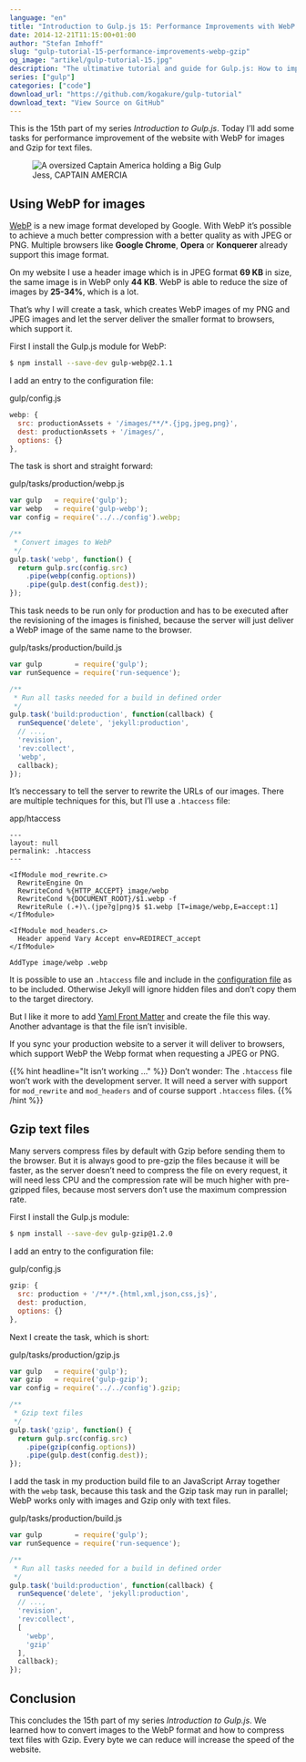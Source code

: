 ```yaml
---
language: "en"
title: "Introduction to Gulp.js 15: Performance Improvements with WebP and Gzip"
date: 2014-12-21T11:15:00+01:00
author: "Stefan Imhoff"
slug: "gulp-tutorial-15-performance-improvements-webp-gzip"
og_image: "artikel/gulp-tutorial-15.jpg"
description: "The ultimative tutorial and guide for Gulp.js: How to improve the speed and performance of your website with WebP and Gzip."
series: ["gulp"]
categories: ["code"]
download_url: "https://github.com/kogakure/gulp-tutorial"
download_text: "View Source on GitHub"
---
```


This is the 15th part of my series *Introduction to Gulp.js*. Today I’ll add some tasks for performance improvement of the website with WebP for images and Gzip for text files.

<figure class="image-figure attribution">
  <img src="/assets/images/artikel/gulp-tutorial-15.jpg" alt="A oversized Captain America holding a Big Gulp">
  <figcaption>
    Jess, CAPTAIN AMERCIA
  </figcaption>
</figure>


## Using WebP for images

[WebP](https://developers.google.com/speed/webp/) is a new image format developed by Google. With WebP it’s possible to achieve a much better compression with a better quality as with JPEG or PNG. Multiple browsers like **Google Chrome**, **Opera** or **Konquerer** already support this image format.

On my website I use a header image which is in JPEG format **69 KB** in size, the same image is in WebP only **44 KB**. WebP is able to reduce the size of images by **25-34%**, which is a lot.

That’s why I will create a task, which creates WebP images of my PNG and JPEG images and let the server deliver the smaller format to browsers, which support it.

First I install the Gulp.js module for WebP:

```bash
$ npm install --save-dev gulp-webp@2.1.1
```

I add an entry to the configuration file:

<p class="code-info">gulp/config.js</p>

```javascript
webp: {
  src: productionAssets + '/images/**/*.{jpg,jpeg,png}',
  dest: productionAssets + '/images/',
  options: {}
},
```


The task is short and straight forward:

<p class="code-info">gulp/tasks/production/webp.js</p>

```javascript
var gulp   = require('gulp');
var webp   = require('gulp-webp');
var config = require('../../config').webp;

/**
 * Convert images to WebP
 */
gulp.task('webp', function() {
  return gulp.src(config.src)
    .pipe(webp(config.options))
    .pipe(gulp.dest(config.dest));
});
```


This task needs to be run only for production and has to be executed after the revisioning of the images is finished, because the server will just deliver a WebP image of the same name to the browser.

<p class="code-info">gulp/tasks/production/build.js</p>

```javascript
var gulp        = require('gulp');
var runSequence = require('run-sequence');

/**
 * Run all tasks needed for a build in defined order
 */
gulp.task('build:production', function(callback) {
  runSequence('delete', 'jekyll:production',
  // ...,
  'revision',
  'rev:collect',
  'webp',
  callback);
});
```


It’s neccessary to tell the server to rewrite the URLs of our images. There are multiple techniques for this, but I’ll use a `.htaccess` file:

<p class="code-info">app/htaccess</p>

```apacheconf
---
layout: null
permalink: .htaccess
---

<IfModule mod_rewrite.c>
  RewriteEngine On
  RewriteCond %{HTTP_ACCEPT} image/webp
  RewriteCond %{DOCUMENT_ROOT}/$1.webp -f
  RewriteRule (.+)\.(jpe?g|png)$ $1.webp [T=image/webp,E=accept:1]
</IfModule>

<IfModule mod_headers.c>
  Header append Vary Accept env=REDIRECT_accept
</IfModule>

AddType image/webp .webp
```


It is possible to use an `.htaccess` file and include in the [configuration file](https://jekyllrb.com/docs/configuration/) as to be included. Otherwise Jekyll will ignore hidden files and don’t copy them to the target directory.

But I like it more to add [Yaml Front Matter](https://jekyllrb.com/docs/frontmatter/) and create the file this way. Another advantage is that the file isn’t invisible.

If you sync your production website to a server it will deliver to browsers, which support WebP the Webp format when requesting a JPEG or PNG.

{{% hint headline="It isn’t working …" %}}
Don’t wonder: The `.htaccess` file won’t work with the development server. It will need a server with support for `mod_rewrite` and `mod_headers` and of course support `.htaccess` files.
{{% /hint %}}


## Gzip text files

Many servers compress files by default with Gzip before sending them to the browser. But it is always good to pre-gzip the files because it will be faster, as the server doesn’t need to compress the file on every request, it will need less CPU and the compression rate will be much higher with pre-gzipped files, because most servers don’t use the maximum compression rate.

First I install the Gulp.js module:

```bash
$ npm install --save-dev gulp-gzip@1.2.0
```

I add an entry to the configuration file:

<p class="code-info">gulp/config.js</p>

```javascript
gzip: {
  src: production + '/**/*.{html,xml,json,css,js}',
  dest: production,
  options: {}
},
```


Next I create the task, which is short:

<p class="code-info">gulp/tasks/production/gzip.js</p>

```javascript
var gulp   = require('gulp');
var gzip   = require('gulp-gzip');
var config = require('../../config').gzip;

/**
 * Gzip text files
 */
gulp.task('gzip', function() {
  return gulp.src(config.src)
    .pipe(gzip(config.options))
    .pipe(gulp.dest(config.dest));
});
```


I add the task in my production build file to an JavaScript Array together with the `webp` task, because this task and the Gzip task may run in parallel; WebP works only with images and Gzip only with text files.

<p class="code-info">gulp/tasks/production/build.js</p>

```javascript
var gulp        = require('gulp');
var runSequence = require('run-sequence');

/**
 * Run all tasks needed for a build in defined order
 */
gulp.task('build:production', function(callback) {
  runSequence('delete', 'jekyll:production',
  // ...,
  'revision',
  'rev:collect',
  [
    'webp',
    'gzip'
  ],
  callback);
});
```


## Conclusion

This concludes the 15th part of my series *Introduction to Gulp.js*. We learned how to convert images to the WebP format and how to compress text files with Gzip. Every byte we can reduce will increase the speed of the website.
